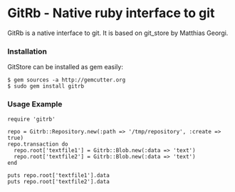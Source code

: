 GitRb - Native ruby interface to git
====================================

GitRb is a native interface to git. It is based on git_store by Matthias Georgi.

### Installation

GitStore can be installed as gem easily:

    $ gem sources -a http://gemcutter.org
    $ sudo gem install gitrb

### Usage Example

    require 'gitrb'

    repo = Gitrb::Repository.new(:path => '/tmp/repository', :create => true)
    repo.transaction do
      repo.root['textfile1'] = Gitrb::Blob.new(:data => 'text')
      repo.root['textfile2'] = Gitrb::Blob.new(:data => 'text')
    end

    puts repo.root['textfile1'].data
    puts repo.root['textfile2'].data

